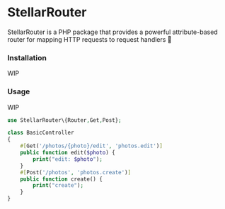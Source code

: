 # StellarRouter

StellarRouter is a PHP package that provides a powerful attribute-based router for mapping HTTP requests to request handlers 🚀


### Installation

WIP


### Usage

WIP

```php
use StellarRouter\{Router,Get,Post};

class BasicController
{
    #[Get('/photos/{photo}/edit', 'photos.edit')]
    public function edit($photo) {
        print("edit: $photo");
    }
    #[Post('/photos', 'photos.create')]
    public function create() {
        print("create");
    }
}
```
